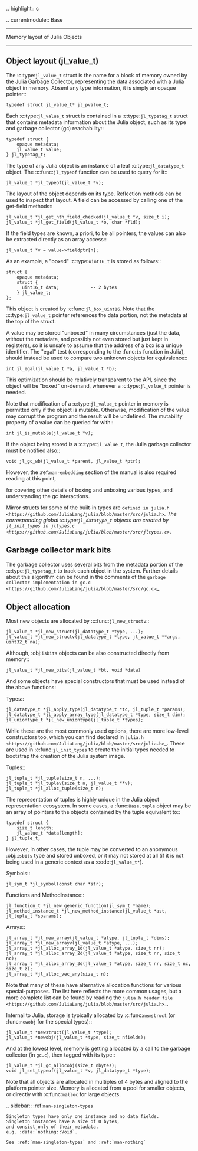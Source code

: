 .. highlight:: c

.. currentmodule:: Base

******************************
Memory layout of Julia Objects
******************************

Object layout (jl_value_t)
--------------------------

The :c:type:`jl_value_t` struct is the name for a block of memory owned by the Julia Garbage Collector,
representing the data associated with a Julia object in memory.
Absent any type information, it is simply an opaque pointer::

    typedef struct jl_value_t* jl_pvalue_t;

Each :c:type:`jl_value_t` struct is contained in a :c:type:`jl_typetag_t` struct that contains metadata information
about the Julia object, such as its type and garbage collector (gc) reachability::

    typedef struct {
        opaque metadata;
        jl_value_t value;
    } jl_typetag_t;

The type of any Julia object is an instance of a leaf :c:type:`jl_datatype_t` object.
The :c:func:`jl_typeof` function can be used to query for it::

    jl_value_t *jl_typeof(jl_value_t *v);

The layout of the object depends on its type.
Reflection methods can be used to inspect that layout.
A field can be accessed by calling one of the get-field methods::

    jl_value_t *jl_get_nth_field_checked(jl_value_t *v, size_t i);
    jl_value_t *jl_get_field(jl_value_t *o, char *fld);

If the field types are known, a priori, to be all pointers,
the values can also be extracted directly as an array access::

    jl_value_t *v = value->fieldptr[n];

As an example, a "boxed" :c:type:`uint16_t` is stored as follows::

    struct {
        opaque metadata;
        struct {
          uint16_t data;            -- 2 bytes
        } jl_value_t;
    };

This object is created by :c:func:`jl_box_uint16`.
Note that the :c:type:`jl_value_t` pointer references the data portion,
not the metadata at the top of the struct.

A value may be stored "unboxed" in many circumstances
(just the data, without the metadata, and possibly not even stored but just kept in registers),
so it is unsafe to assume that the address of a box is a unique identifier.
The "egal" test (corresponding to the :func:`is` function in Julia),
should instead be used to compare two unknown objects for equivalence::

    int jl_egal(jl_value_t *a, jl_value_t *b);

This optimization should be relatively transparent to the API,
since the object will be "boxed" on-demand, whenever a :c:type:`jl_value_t` pointer is needed.

Note that modification of a :c:type:`jl_value_t` pointer in memory is permitted only if the object is mutable.
Otherwise, modification of the value may corrupt the program and the result will be undefined.
The mutability property of a value can be queried for with::

    int jl_is_mutable(jl_value_t *v);

If the object being stored is a :c:type:`jl_value_t`, the Julia garbage collector must be notified also::

    void jl_gc_wb(jl_value_t *parent, jl_value_t *ptr);

However, the :ref:`man-embedding` section of the manual is also required reading at this point,

for covering other details of boxing and unboxing various types,
and understanding the gc interactions.

Mirror structs for some of the built-in types are `defined in julia.h <https://github.com/JuliaLang/julia/blob/master/src/julia.h>`_.
The corresponding global :c:type:`jl_datatype_t` objects are created by `jl_init_types in jltypes.c <https://github.com/JuliaLang/julia/blob/master/src/jltypes.c>`_.

Garbage collector mark bits
---------------------------

The garbage collector uses several bits from the metadata portion of the :c:type:`jl_typetag_t`
to track each object in the system.
Further details about this algorithm can be found in the comments of the `garbage collector implementation in gc.c
<https://github.com/JuliaLang/julia/blob/master/src/gc.c>`_.

Object allocation
-----------------

Most new objects are allocated by :c:func:`jl_new_structv`::

    jl_value_t *jl_new_struct(jl_datatype_t *type, ...);
    jl_value_t *jl_new_structv(jl_datatype_t *type, jl_value_t **args, uint32_t na);

Although, :obj:`isbits` objects can be also constructed directly from memory::

    jl_value_t *jl_new_bits(jl_value_t *bt, void *data)

And some objects have special constructors that must be used instead of the above functions:

Types::

    jl_datatype_t *jl_apply_type(jl_datatype_t *tc, jl_tuple_t *params);
    jl_datatype_t *jl_apply_array_type(jl_datatype_t *type, size_t dim);
    jl_uniontype_t *jl_new_uniontype(jl_tuple_t *types);

While these are the most commonly used options, there are more low-level constructors too,
which you can find declared in `julia.h <https://github.com/JuliaLang/julia/blob/master/src/julia.h>`_.
These are used in :c:func:`jl_init_types` to create the initial types needed to bootstrap the creation of the Julia system image.

Tuples::

    jl_tuple_t *jl_tuple(size_t n, ...);
    jl_tuple_t *jl_tuplev(size_t n, jl_value_t **v);
    jl_tuple_t *jl_alloc_tuple(size_t n);

The representation of tuples is highly unique in the Julia object representation ecosystem.
In some cases, a :func:`Base.tuple` object may be an array of pointers to the
objects contained by the tuple equivalent to::

    typedef struct {
        size_t length;
        jl_value_t *data[length];
    } jl_tuple_t;

However, in other cases, the tuple may be converted to an anonymous :obj:`isbits` type
and stored unboxed, or it may not stored at all (if it is not being used in a generic context as a :code:`jl_value_t*`).

Symbols::

    jl_sym_t *jl_symbol(const char *str);

Functions and MethodInstance::

    jl_function_t *jl_new_generic_function(jl_sym_t *name);
    jl_method_instance_t *jl_new_method_instance(jl_value_t *ast, jl_tuple_t *sparams);

Arrays::

    jl_array_t *jl_new_array(jl_value_t *atype, jl_tuple_t *dims);
    jl_array_t *jl_new_arrayv(jl_value_t *atype, ...);
    jl_array_t *jl_alloc_array_1d(jl_value_t *atype, size_t nr);
    jl_array_t *jl_alloc_array_2d(jl_value_t *atype, size_t nr, size_t nc);
    jl_array_t *jl_alloc_array_3d(jl_value_t *atype, size_t nr, size_t nc, size_t z);
    jl_array_t *jl_alloc_vec_any(size_t n);

Note that many of these have alternative allocation functions for various special-purposes.
The list here reflects the more common usages, but a more complete list can be found by reading the `julia.h header file
<https://github.com/JuliaLang/julia/blob/master/src/julia.h>`_.

Internal to Julia, storage is typically allocated by :c:func:`newstruct` (or :func:`newobj` for the special types)::

    jl_value_t *newstruct(jl_value_t *type);
    jl_value_t *newobj(jl_value_t *type, size_t nfields);

And at the lowest level, memory is getting allocated by a call to the garbage collector (in ``gc.c``),
then tagged with its type::

    jl_value_t *jl_gc_allocobj(size_t nbytes);
    void jl_set_typeof(jl_value_t *v, jl_datatype_t *type);

Note that all objects are allocated in multiples of 4 bytes and aligned to the platform pointer size.
Memory is allocated from a pool for smaller objects, or directly with :c:func:`malloc` for large objects.

.. sidebar:: :ref:`man-singleton-types`

    Singleton types have only one instance and no data fields.
    Singleton instances have a size of 0 bytes,
    and consist only of their metadata.
    e.g. :data:`nothing::Void`.

    See :ref:`man-singleton-types` and :ref:`man-nothing`
